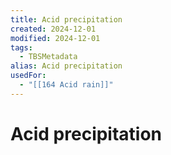 ```yaml
---
title: Acid precipitation
created: 2024-12-01
modified: 2024-12-01
tags:
  - TBSMetadata
alias: Acid precipitation
usedFor:
  - "[[164 Acid rain]]"
---
```

# Acid precipitation
